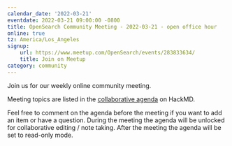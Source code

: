```yaml
---
calendar_date: '2022-03-21'
eventdate: 2022-03-21 09:00:00 -0800
title: OpenSearch Community Meeting - 2022-03-21 - open office hour
online: true
tz: America/Los_Angeles
signup:
    url: https://www.meetup.com/OpenSearch/events/283833634/
    title: Join on Meetup
category: community
---
```


Join us for our weekly online community meeting.

Meeting topics are listed in the [collaborative agenda](https://hackmd.io/@HmdZWaVnQU6M8icdvC5TwQ/SJR3tvekq) on HackMD.

Feel free to comment on the agenda before the meeting if you want to add an item or have a question.
During the meeting the agenda will be unlocked for collaborative editing / note taking. After the meeting the agenda will be set to read-only mode.
